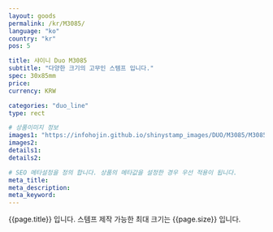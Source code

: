 ```yaml
---
layout: goods
permalink: /kr/M3085/
language: "ko"
country: "kr"
pos: 5

title: 샤이니 Duo M3085
subtitle: "다양한 크기의 고무인 스템프 입니다."
spec: 30x85mm
price:
currency: KRW

categories: "duo_line"
type: rect

# 상품이미지 정보
images1: "https://infohojin.github.io/shinystamp_images/DUO/M3085/M3085_1.jpg"
images2:
details1:
details2:    

# SEO 메타설정을 정의 합니다. 상품의 메타값을 설정한 경우 우선 적용이 됩니다.
meta_title: 
meta_description:
meta_keyword:
---
```


{{page.title}} 입니다. 스템프 제작 가능한 최대 크기는 {{page.size}} 입니다.
